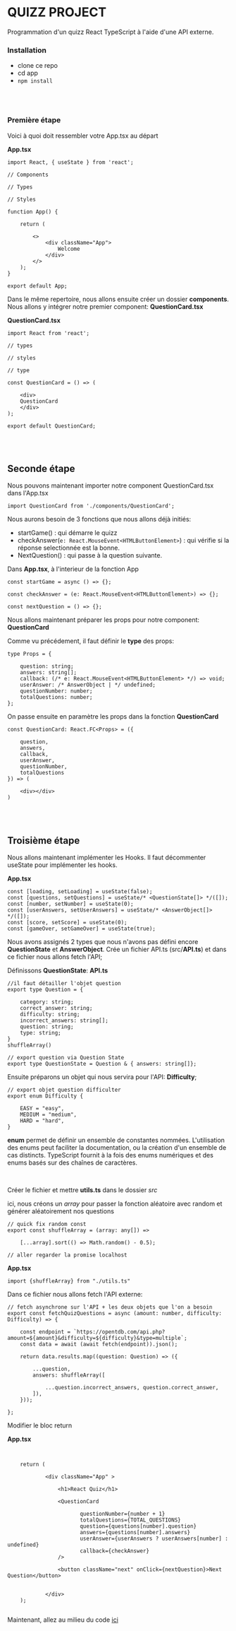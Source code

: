 # QUIZZ PROJECT

Programmation d'un quizz React TypeScript à l'aide d'une API externe.

### Installation

- clone ce repo
- cd app
- ``npm install``


<br>
<br>

### Première étape

Voici à quoi doit ressembler votre App.tsx au départ

**App.tsx**
```tsx
import React, { useState } from 'react';

// Components

// Types 

// Styles

function App() {

    return (

        <>
            <div className="App">
                Welcome
            </div>
        </>
    );
}

export default App;
```
Dans le même repertoire, nous allons ensuite créer un dossier **components**.
Nous allons y intégrer notre premier component: **QuestionCard.tsx**

**QuestionCard.tsx**

```tsx
import React from 'react';

// types

// styles

// type

const QuestionCard = () => (

    <div>
    QuestionCard
    </div>
);

export default QuestionCard;
```

<br>
<br>

## Seconde étape

Nous pouvons maintenant importer notre component QuestionCard.tsx dans l'App.tsx


```tsx
import QuestionCard from './components/QuestionCard';
```
Nous aurons besoin de 3 fonctions que nous allons déjà initiés:
- startGame() : qui démarre le quizz
- checkAnswer(``e: React.MouseEvent<HTMLButtonElement>``) : qui vérifie si la réponse selectionnée est la bonne.
- NextQuestion() : qui passe à la question suivante.
  

Dans **App.tsx**, à l'interieur de la fonction App
```tsx
const startGame = async () => {};

const checkAnswer = (e: React.MouseEvent<HTMLButtonElement>) => {};

const nextQuestion = () => {};

```


Nous allons maintenant préparer les props pour notre component:
**QuestionCard**

Comme vu précédement, il faut définir le **type** des props:

```tsx
type Props = {

    question: string;
    answers: string[];
    callback: (/* e: React.MouseEvent<HTMLButtonElement> */) => void;
    userAnswer: /* AnswerObject | */ undefined;
    questionNumber: number;
    totalQuestions: number;
};
```
On passe ensuite en paramètre les props dans la fonction **QuestionCard**
```tsx
const QuestionCard: React.FC<Props> = ({
    
    question,
    answers,
    callback,
    userAnswer,
    questionNumber,
    totalQuestions
}) => (

    <div></div>
)
```
<br>
<br>

## Troisième étape
Nous allons maintenant implémenter les Hooks.
Il faut décommenter useState pour implémenter les hooks.

**App.tsx**

```tsx
const [loading, setLoading] = useState(false);
const [questions, setQuestions] = useState/* <QuestionState[]> */([]);
const [number, setNumber] = useState(0);
const [userAnswers, setUserAnswers] = useState/* <AnswerObject[]> */([]);
const [score, setScore] = useState(0);
const [gameOver, setGameOver] = useState(true);

```

Nous avons assignés 2 types que nous n'avons pas défini encore **QuestionState** et **AnswerObject**.
Crée un fichier API.ts (src/**API.ts**) et dans ce fichier nous allons fetch l'API;

Définissons **QuestionState**:
**API.ts**
```tsx
//il faut détailler l'objet question
export type Question = {

    category: string;
    correct_answer: string;
    difficulty: string;
    incorrect_answers: string[];
    question: string;
    type: string;
}
shuffleArray()

// export question via Question State
export type QuestionState = Question & { answers: string[]};
```
Ensuite préparons un objet qui nous servira pour l'API: **Difficulty**;

```tsx
// export objet question difficulter
export enum Difficulty {

    EASY = "easy",
    MEDIUM = "medium",
    HARD = "hard",
}
```
**enum** permet de définir un ensemble de constantes nommées. L'utilisation des enums peut faciliter la documentation, ou la création d'un ensemble de cas distincts. TypeScript fournit à la fois des enums numériques et des enums basés sur des chaînes de caractères.

<br>

Créer le fichier et mettre **utils.ts** dans le dossier *src*

ici, nous créons un *array* pour passer la fonction aléatoire avec random et générer aléatoirement nos questions 

```tsx
// quick fix random const
export const shuffleArray = (array: any[]) =>

    [...array].sort(() => Math.random() - 0.5);

// aller regarder la promise localhost
```
**App.tsx**
```
import {shuffleArray} from "./utils.ts"
```




Dans ce fichier nous allons fetch l'API externe:

```tsx
// fetch asynchrone sur l'API + les deux objets que l'on a besoin 
export const fetchQuizQuestions = async (amount: number, difficulty: Difficulty) => {

    const endpoint = `https://opentdb.com/api.php?amount=${amount}&difficulty=${difficulty}&type=multiple`;
    const data = await (await fetch(endpoint)).json();
    
    return data.results.map((question: Question) => ({

        ...question,
        answers: shuffleArray([
            
            ...question.incorrect_answers, question.correct_answer,
        ]),
    }));
    
};
```
Modifier le bloc return

**App.tsx**

```tsx


    return (

            <div className="App" >
            
                <h1>React Quiz</h1>
            
                <QuestionCard
                       
                       questionNumber={number + 1}
                       totalQuestions={TOTAL_QUESTIONS}
                       question={questions[number].question}
                       answers={questions[number].answers}
                       userAnswer={userAnswers ? userAnswers[number] : undefined}
                       callback={checkAnswer}
                />
                
                <button className="next" onClick={nextQuestion}>Next Question</button>
               
            
            </div>
    );


```


Maintenant, allez au milieu du code [ici](./moitié.md)
